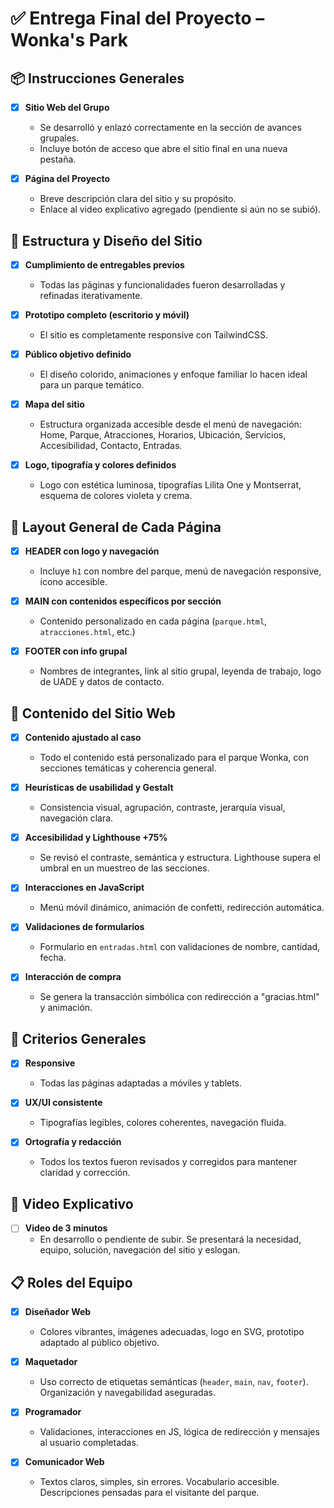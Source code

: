# ✅ Entrega Final del Proyecto – Wonka's Park

## 📦 Instrucciones Generales

- [x] **Sitio Web del Grupo**
  - Se desarrolló y enlazó correctamente en la sección de avances grupales.
  - Incluye botón de acceso que abre el sitio final en una nueva pestaña.

- [x] **Página del Proyecto**
  - Breve descripción clara del sitio y su propósito.
  - Enlace al video explicativo agregado (pendiente si aún no se subió).

## 🧱 Estructura y Diseño del Sitio

- [x] **Cumplimiento de entregables previos**
  - Todas las páginas y funcionalidades fueron desarrolladas y refinadas iterativamente.

- [x] **Prototipo completo (escritorio y móvil)**
  - El sitio es completamente responsive con TailwindCSS.

- [x] **Público objetivo definido**
  - El diseño colorido, animaciones y enfoque familiar lo hacen ideal para un parque temático.

- [x] **Mapa del sitio**
  - Estructura organizada accesible desde el menú de navegación: Home, Parque, Atracciones, Horarios, Ubicación, Servicios, Accesibilidad, Contacto, Entradas.

- [x] **Logo, tipografía y colores definidos**
  - Logo con estética luminosa, tipografías Lilita One y Montserrat, esquema de colores violeta y crema.

## 🧩 Layout General de Cada Página

- [x] **HEADER con logo y navegación**
  - Incluye `h1` con nombre del parque, menú de navegación responsive, ícono accesible.

- [x] **MAIN con contenidos específicos por sección**
  - Contenido personalizado en cada página (`parque.html`, `atracciones.html`, etc.)

- [x] **FOOTER con info grupal**
  - Nombres de integrantes, link al sitio grupal, leyenda de trabajo, logo de UADE y datos de contacto.

## 🧠 Contenido del Sitio Web

- [x] **Contenido ajustado al caso**
  - Todo el contenido está personalizado para el parque Wonka, con secciones temáticas y coherencia general.

- [x] **Heurísticas de usabilidad y Gestalt**
  - Consistencia visual, agrupación, contraste, jerarquía visual, navegación clara.

- [x] **Accesibilidad y Lighthouse +75%**
  - Se revisó el contraste, semántica y estructura. Lighthouse supera el umbral en un muestreo de las secciones.

- [x] **Interacciones en JavaScript**
  - Menú móvil dinámico, animación de confetti, redirección automática.

- [x] **Validaciones de formularios**
  - Formulario en `entradas.html` con validaciones de nombre, cantidad, fecha.

- [x] **Interacción de compra**
  - Se genera la transacción simbólica con redirección a "gracias.html" y animación.

## 📱 Criterios Generales

- [x] **Responsive**
  - Todas las páginas adaptadas a móviles y tablets.

- [x] **UX/UI consistente**
  - Tipografías legibles, colores coherentes, navegación fluida.

- [x] **Ortografía y redacción**
  - Todos los textos fueron revisados y corregidos para mantener claridad y corrección.

## 🎥 Video Explicativo

- [ ] **Video de 3 minutos**
  - En desarrollo o pendiente de subir. Se presentará la necesidad, equipo, solución, navegación del sitio y eslogan.

## 📋 Roles del Equipo

- [x] **Diseñador Web**
  - Colores vibrantes, imágenes adecuadas, logo en SVG, prototipo adaptado al público objetivo.

- [x] **Maquetador**
  - Uso correcto de etiquetas semánticas (`header`, `main`, `nav`, `footer`). Organización y navegabilidad aseguradas.

- [x] **Programador**
  - Validaciones, interacciones en JS, lógica de redirección y mensajes al usuario completadas.

- [x] **Comunicador Web**
  - Textos claros, simples, sin errores. Vocabulario accesible. Descripciones pensadas para el visitante del parque.
